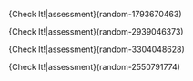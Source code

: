 
{Check It!|assessment}(random-1793670463)

{Check It!|assessment}(random-2939046373)

{Check It!|assessment}(random-3304048628)

{Check It!|assessment}(random-2550791774)